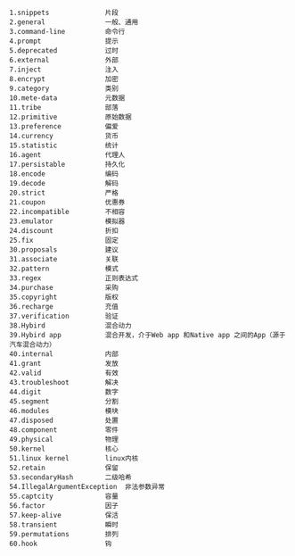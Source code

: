 	1.snippets    			片段  
	2.general     			一般、通用  
	3.command-line			命令行  
	4.prompt      			提示  
	5.deprecated  			过时  
	6.external	  			外部  
	7.inject	  			注入  
	8.encrypt	  			加密  
	9.category	  			类别  
	10.mete-data  			元数据  
	11.tribe	  			部落  
	12.primitive 			原始数据  
	13.preference			偏爱  
	14.currency				货币  
	15.statistic			统计  
	16.agent				代理人  
	17.persistable			持久化  
	18.encode				编码  
	19.decode				解码  
	20.strict				严格  
	21.coupon				优惠券  
	22.incompatible			不相容  
	23.emulator				模拟器  
	24.discount				折扣  
	25.fix					固定  
	30.proposals			建议  
	31.associate			关联  
	32.pattern				模式  
	33.regex				正则表达式  
	34.purchase				采购  
	35.copyright			版权  
	36.recharge				充值  
	37.verification			验证  
	38.Hybird				混合动力  
	39.Hybird app 			混合开发，介于Web app 和Native app 之间的App（源于汽车混合动力）  
	40.internal				内部  
	41.grant				发放  
	42.valid				有效    
	43.troubleshoot			解决  
	44.digit				数字  
	45.segment				分割  
	46.modules				模块  
	47.disposed				处置  
	48.component			零件  
	49.physical				物理  
	50.kernel				核心  
	51.linux kernel			linux内核  
	52.retain				保留  
	53.secondaryHash		二级哈希  
	54.IllegalArgumentException  非法参数异常  
	55.captcity				容量  
	56.factor				因子  
	57.keep-alive			保活 
	58.transient			瞬时  
	59.permutations			排列  
	60.hook					钩